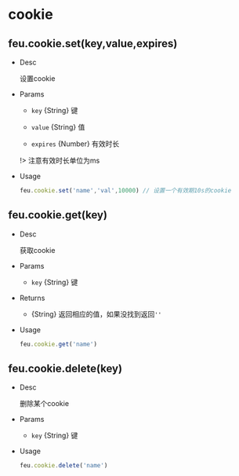 # cookie

## feu.cookie.set(key,value,expires)

- Desc

  设置cookie

- Params

  - `key` {String}  键

  - `value` {String}  值
  
  - `expires` {Number}  有效时长

  !> 注意有效时长单位为ms

- Usage

  ```javascript
  feu.cookie.set('name','val',10000) // 设置一个有效期10s的cookie
  ```

## feu.cookie.get(key)

 - Desc

   获取cookie

- Params

  - `key` {String} 键

- Returns

  - {String} 返回相应的值，如果没找到返回`''`

- Usage

  ```javascript
  feu.cookie.get('name')
  ```


## feu.cookie.delete(key)

- Desc

  删除某个cookie

- Params

  - `key` {String} 键

- Usage

  ```javascript
  feu.cookie.delete('name')
  ```